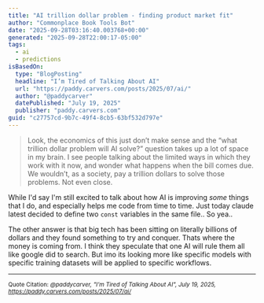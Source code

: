 ```yaml
---
title: "AI trillion dollar problem - finding product market fit"
author: "Commonplace Book Tools Bot"
date: "2025-09-28T03:16:40.003768+00:00"
generated: "2025-09-28T22:00:17-05:00"
tags:
  - ai
  - predictions
isBasedOn:
  type: "BlogPosting"
  headline: "I’m Tired of Talking About AI"
  url: "https://paddy.carvers.com/posts/2025/07/ai/"
  author: "@paddycarver"
  datePublished: "July 19, 2025"
  publisher: "paddy.carvers.com"
guid: "c27757cd-9b7c-49f4-8cb5-63bf532d797e"
---
```


> Look, the economics of this just don’t make sense and the “what trillion dollar problem will AI solve?” question takes up a lot of space in my brain. I see people talking about the limited ways in which they work with it now, and wonder what happens when the bill comes due. We wouldn’t, as a society, pay a trillion dollars to solve those problems. Not even close.

While I'd say I'm still excited to talk about how AI is improving *some* things that I do, and especially helps me code from time to time. Just today claude latest decided to define two `const` variables in the same file.. So yea..

The other answer is that big tech has been sitting on literally billions of dollars and they found something to try and conquer. Thats where the money is coming from. I think they speculate that one AI will rule them all like google did to search. But imo its looking more like specific models with specific training datasets will be applied to specific workflows.

---

<sub>Quote Citation: <cite>@paddycarver, "I’m Tired of Talking About AI", July 19, 2025, <a href="https://paddy.carvers.com/posts/2025/07/ai/">https://paddy.carvers.com/posts/2025/07/ai/</a></cite></sub>